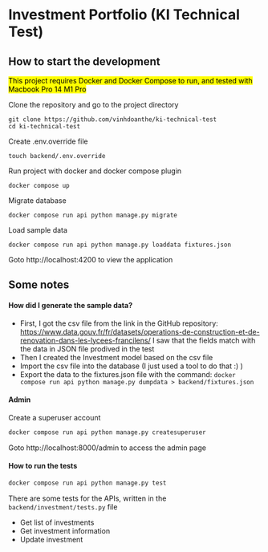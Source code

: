 # Investment Portfolio (KI Technical Test)
## How to start the development
<mark>This project requires Docker and Docker Compose to run, and tested with Macbook Pro 14 M1 Pro</mark>

Clone the repository and go to the project directory
```
git clone https://github.com/vinhdoanthe/ki-technical-test
cd ki-technical-test
```

Create .env.override file
```
touch backend/.env.override
```

Run project with docker and docker compose plugin
```
docker compose up
```

Migrate database
```
docker compose run api python manage.py migrate
```

Load sample data
```
docker compose run api python manage.py loaddata fixtures.json
```

Goto http://localhost:4200 to view the application

## Some notes

#### How did I generate the sample data?
* First, I got the csv file from the link in the GitHub repository: https://www.data.gouv.fr/fr/datasets/operations-de-construction-et-de-renovation-dans-les-lycees-francilens/ I saw that the fields match with the data in JSON file prodived in the test
* Then I created the Investment model based on the csv file
* Import the csv file into the database (I just used a tool to do that :) )
* Export the data to the fixtures.json file with the command: `docker compose run api python manage.py dumpdata > backend/fixtures.json`

#### Admin
Create a superuser account
```bash
docker compose run api python manage.py createsuperuser
```
Goto http://localhost:8000/admin to access the admin page

#### How to run the tests
```bash
docker compose run api python manage.py test
```

There are some tests for the APIs, written in the `backend/investment/tests.py` file
* Get list of investments
* Get investment information
* Update investment 